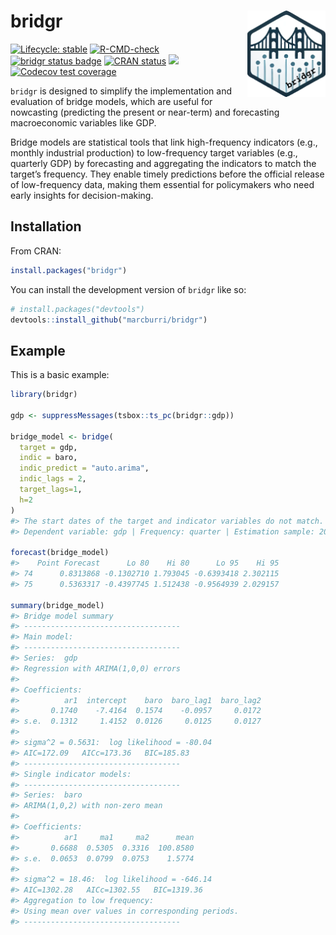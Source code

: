 
<!-- README.md is generated from README.Rmd. Please edit that file -->

# bridgr <a><img src="man/figures/logo.png" align="right" height="138"></a>

<!-- badges: start -->

[![Lifecycle:
stable](https://img.shields.io/badge/lifecycle-stable-green.svg)](https://lifecycle.r-lib.org/articles/stages.html#stable)
[![R-CMD-check](https://github.com/marcburri/bridgr/actions/workflows/R-CMD-check.yaml/badge.svg)](https://github.com/marcburri/bridgr/actions/workflows/R-CMD-check.yaml)
[![bridgr status
badge](https://marcburri.r-universe.dev/badges/bridgr)](https://marcburri.r-universe.dev/bridgr)
[![CRAN
status](https://www.r-pkg.org/badges/version/bridgr)](https://CRAN.R-project.org/package=bridgr)
[![](https://cranlogs.r-pkg.org/badges/bridgr)](https://cran.rstudio.com/web/packages/bridgr/index.html)
[![Codecov test
coverage](https://codecov.io/gh/marcburri/bridgr/graph/badge.svg)](https://app.codecov.io/gh/marcburri/bridgr)
<!-- badges: end -->

`bridgr` is designed to simplify the implementation and evaluation of
bridge models, which are useful for nowcasting (predicting the present
or near-term) and forecasting macroeconomic variables like GDP.

Bridge models are statistical tools that link high-frequency indicators
(e.g., monthly industrial production) to low-frequency target variables
(e.g., quarterly GDP) by forecasting and aggregating the indicators to
match the target’s frequency. They enable timely predictions before the
official release of low-frequency data, making them essential for
policymakers who need early insights for decision-making.

## Installation

From CRAN:

``` r
install.packages("bridgr")
```

You can install the development version of `bridgr` like so:

``` r
# install.packages("devtools")
devtools::install_github("marcburri/bridgr")
```

## Example

This is a basic example:

``` r
library(bridgr)

gdp <- suppressMessages(tsbox::ts_pc(bridgr::gdp))

bridge_model <- bridge(
  target = gdp, 
  indic = baro, 
  indic_predict = "auto.arima", 
  indic_lags = 2, 
  target_lags=1, 
  h=2
)
#> The start dates of the target and indicator variables do not match. Aligning them to 2004-04-01
#> Dependent variable: gdp | Frequency: quarter | Estimation sample: 2004-04-01 - 2022-10-01 | Forecast horizon: 2 quarter(s)

forecast(bridge_model)
#>    Point Forecast      Lo 80    Hi 80      Lo 95    Hi 95
#> 74      0.8313868 -0.1302710 1.793045 -0.6393418 2.302115
#> 75      0.5363317 -0.4397745 1.512438 -0.9564939 2.029157

summary(bridge_model)
#> Bridge model summary
#> -----------------------------------
#> Main model:
#> -----------------------------------
#> Series:  gdp 
#> Regression with ARIMA(1,0,0) errors 
#> 
#> Coefficients:
#>          ar1  intercept    baro  baro_lag1  baro_lag2
#>       0.1740    -7.4164  0.1574    -0.0957     0.0172
#> s.e.  0.1312     1.4152  0.0126     0.0125     0.0127
#> 
#> sigma^2 = 0.5631:  log likelihood = -80.04
#> AIC=172.09   AICc=173.36   BIC=185.83
#> -----------------------------------
#> Single indicator models:
#> -----------------------------------
#> Series:  baro 
#> ARIMA(1,0,2) with non-zero mean 
#> 
#> Coefficients:
#>          ar1     ma1     ma2      mean
#>       0.6688  0.5305  0.3316  100.8580
#> s.e.  0.0653  0.0799  0.0753    1.5774
#> 
#> sigma^2 = 18.46:  log likelihood = -646.14
#> AIC=1302.28   AICc=1302.55   BIC=1319.36
#> Aggregation to low frequency:
#> Using mean over values in corresponding periods.
#> -----------------------------------
```
